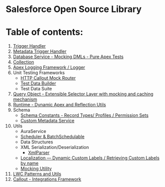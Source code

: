 # Salesforce Open Source Library

# Table of contents:

1. [Trigger Handler](docs/TriggerHandler.md)
1. [Metadata Trigger Handler](docs/triggerHandlerMdt.md)
2. [Database Service - Mocking DMLs - Pure Apex Tests](docs/DatabaseService.md)
3. [Collection](docs/collection.md)
4. [Apex Logging Framework / Logger](docs/Logger.md)
5. Unit Testing Frameworks
    * [HTTP Callout Mock Router](docs/HttpCalloutMockRouter.md)
    * [Test Data Builder](docs/TestDataBuilder.md)
    * Test Data Suite
6. [Query Object - Extensible Selector Layer with mocking and caching mechanism](docs/Query.md)
7. [Runtime - Dynamic Apex and Reflection Utils](docs/runtime.md)
8. Schema
    * [Schema Constants - Record Types/ Profiles / Permission Sets](docs/SchemaConstants.md)
    * [Custom Metadata Service](docs/CustomMetadataService.md)
9. Utils
    * AuraService
    * [Scheduler & BatchSchedulable](docs/scheduler.md)
    * Data Structures
    * XML Serialization/Deserialization
        * [XmlParser](docs/XmlParser.md)
    * [Localization — Dynamic Custom Labels / Retrieving Custom Labels by name](docs/localization.md)
    * [Mocking Utility](docs/Mock.md)
10. [LWC Patterns and Utils](docs/LWC.md)
11. [Callout - Integrations Framework](docs/callout.md) 